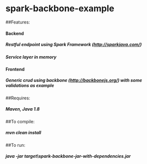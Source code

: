 # spark-backbone-example

##Features:

#### Backend
##### Restful endpoint using Spark Framework (http://sparkjava.com/)
##### Service layer in memory

#### Frontend
##### Generic crud using backbone (http://backbonejs.org/) with some validations as example

##Requires:

##### Maven, Java 1.8

##To compile:

##### mvn clean install

##To run:

##### java -jar target\spark-backbone-jar-with-dependencies.jar
